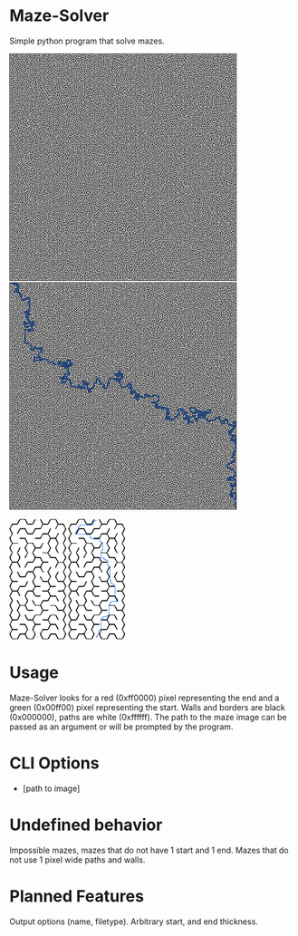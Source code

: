 # Maze-Solver
Simple python program that solve mazes.

![Basic Maze](/examples/maze-1.png)
![Basic Maze Solution](/examples/solution-1.png)

![Non-Ideal Maze](/examples/maze-2.png)
![Non-Ideal Maze Solution](/examples/solution-2.png)

# Usage
Maze-Solver looks for a red (0xff0000) pixel representing the end and a green (0x00ff00) pixel representing the start. Walls and borders are black (0x000000), paths are white (0xffffff).
The path to the maze image can be passed as an argument or will be prompted by the program.

# CLI Options
* [path to image]

# Undefined behavior
Impossible mazes, mazes that do not have 1 start and 1 end. Mazes that do not use 1 pixel wide paths and walls.

# Planned Features
Output options (name, filetype). Arbitrary start, and end thickness.
